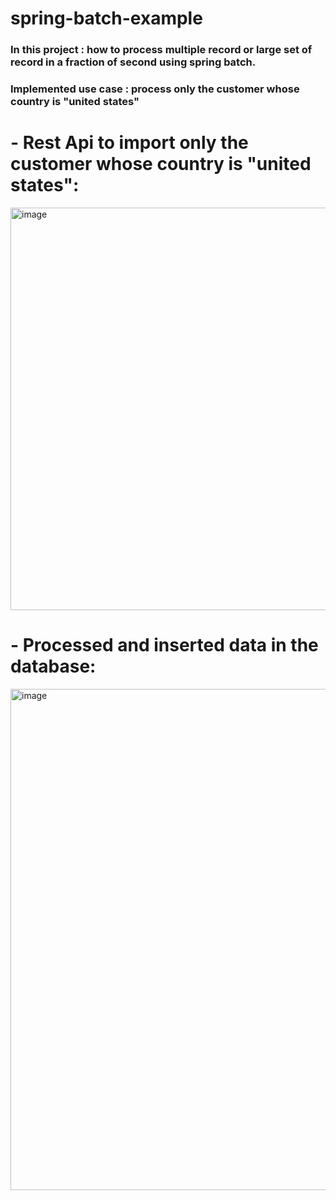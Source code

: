 # spring-batch-example

### In this project : how to process multiple record or large set of record in a fraction of second using spring batch.

### Implemented use case : process only the customer whose country is "united states"

# - Rest Api to import only the customer whose country is "united states":


<img width="644" alt="image" src="https://github.com/achraf-fandouli/batch-processing-demo/assets/55927202/806344f5-0ada-415c-99b0-3a633d681172">


# - Processed and inserted data in the database:

<img width="802" alt="image" src="https://github.com/achraf-fandouli/batch-processing-demo/assets/55927202/3ada87bf-5b2a-492f-adda-29fcedf459d2">
